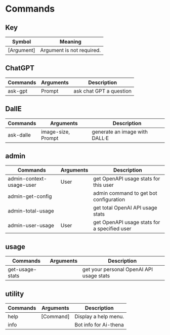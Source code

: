 # Commands

## Key 
| Symbol      | Meaning                        |
|-------------|--------------------------------|
| [Argument]  | Argument is not required.      |

## ChatGPT
| Commands | Arguments | Description             |
|----------|-----------|-------------------------|
| ask-gpt  | Prompt    | ask chat GPT a question |

## DallE
| Commands  | Arguments          | Description                   |
|-----------|--------------------|-------------------------------|
| ask-dalle | image-size, Prompt | generate an image with DALL·E |

## admin
| Commands                 | Arguments | Description                                  |
|--------------------------|-----------|----------------------------------------------|
| admin-context-usage-user | User      | get OpenAPI usage stats for this user        |
| admin-get-config         |           | admin command to get bot configuration       |
| admin-total-usage        |           | get total OpenAI API usage stats             |
| admin-user-usage         | User      | get OpenAPI usage stats for a specified user |

## usage
| Commands        | Arguments | Description                              |
|-----------------|-----------|------------------------------------------|
| get-usage-stats |           | get your personal OpenAI API usage stats |

## utility
| Commands | Arguments | Description           |
|----------|-----------|-----------------------|
| help     | [Command] | Display a help menu.  |
| info     |           | Bot info for Ai-thena |

